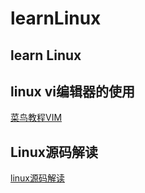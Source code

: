 # learnLinux
## learn Linux
## linux vi编辑器的使用
[菜鸟教程VIM](https://www.runoob.com/linux/linux-vim.html)

## Linux源码解读
[linux源码解读](https://github.com/FakeItUtillMakeIt/flash-linux0.11-talk)
